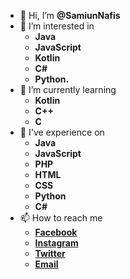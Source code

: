 - 👋 Hi, I’m **@SamiunNafis**
- 👀 I’m interested in 
    - **Java**
    - **JavaScript** 
    - **Kotlin**
    - **C#**
    - **Python.**
- 🌱 I’m currently learning 
    - **Kotlin**
    - **C++**
    - **C**
- 🏅 I've experience on 
    - **Java**
    - **JavaScript**
    - **PHP**
    - **HTML**
    - **CSS**
    - **Python**
    - **C#**
- 📫 How to reach me
    - [**Facebook**](https://www.facebook.com/SamiunNafis0)
    - [**Instagram**](https://instagram.com/samiunnafis)
    - [**Twitter**](https://twitter.com/samiunnafis)
    - [**Email**](mailto:luea099@gmail.com)

<!---
SamiunNafis/SamiunNafis is a ✨ special ✨ repository because its `README.md` (this file) appears on your GitHub profile.
You can click the Preview link to take a look at your changes.
--->

